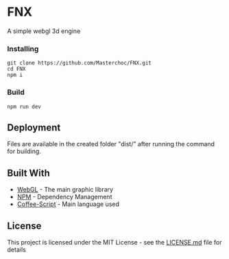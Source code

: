 # FNX

A simple webgl 3d engine

### Installing

```
git clone https://github.com/Masterchoc/FNX.git
cd FNX
npm i
```

### Build

```
npm run dev
```

## Deployment

Files are available in the created folder "dist/" after running the command for building.

## Built With

* [WebGL](https://www.khronos.org/webgl/) - The main graphic library
* [NPM](https://www.npmjs.com/) - Dependency Management
* [Coffee-Script](http://coffeescript.org/) - Main language used

## License

This project is licensed under the MIT License - see the [LICENSE.md](LICENSE.md) file for details
